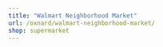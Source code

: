 ```yaml
---
title: "Walmart Neighborhood Market"
url: /oxnard/walmart-neighborhood-market/
shop: supermarket
---
```

